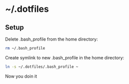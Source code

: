 # ~/.dotfiles

## Setup

Delete .bash_profile from the home directory:
```bash
rm ~/.bash_profile
```


Create symlink to new .bash_profile in the home directory:
```bash
ln -s ~/.dotfiles/.bash_profile ~
```

Now you doin it